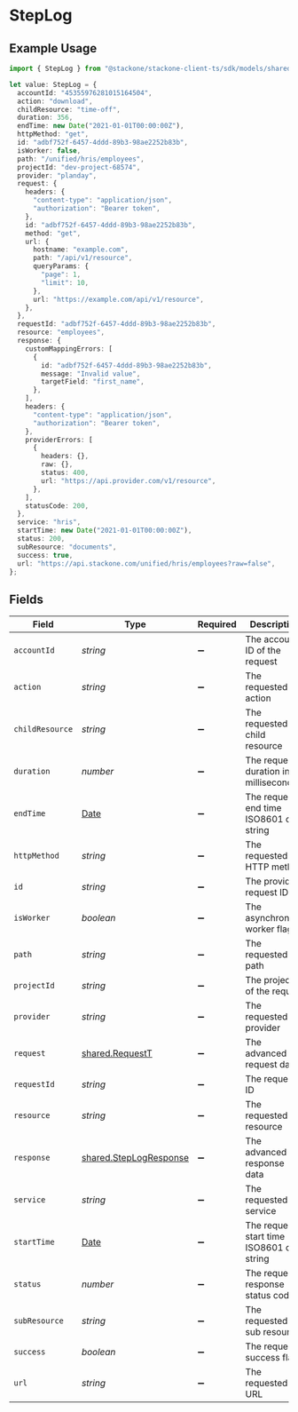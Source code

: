 # StepLog

## Example Usage

```typescript
import { StepLog } from "@stackone/stackone-client-ts/sdk/models/shared";

let value: StepLog = {
  accountId: "45355976281015164504",
  action: "download",
  childResource: "time-off",
  duration: 356,
  endTime: new Date("2021-01-01T00:00:00Z"),
  httpMethod: "get",
  id: "adbf752f-6457-4ddd-89b3-98ae2252b83b",
  isWorker: false,
  path: "/unified/hris/employees",
  projectId: "dev-project-68574",
  provider: "planday",
  request: {
    headers: {
      "content-type": "application/json",
      "authorization": "Bearer token",
    },
    id: "adbf752f-6457-4ddd-89b3-98ae2252b83b",
    method: "get",
    url: {
      hostname: "example.com",
      path: "/api/v1/resource",
      queryParams: {
        "page": 1,
        "limit": 10,
      },
      url: "https://example.com/api/v1/resource",
    },
  },
  requestId: "adbf752f-6457-4ddd-89b3-98ae2252b83b",
  resource: "employees",
  response: {
    customMappingErrors: [
      {
        id: "adbf752f-6457-4ddd-89b3-98ae2252b83b",
        message: "Invalid value",
        targetField: "first_name",
      },
    ],
    headers: {
      "content-type": "application/json",
      "authorization": "Bearer token",
    },
    providerErrors: [
      {
        headers: {},
        raw: {},
        status: 400,
        url: "https://api.provider.com/v1/resource",
      },
    ],
    statusCode: 200,
  },
  service: "hris",
  startTime: new Date("2021-01-01T00:00:00Z"),
  status: 200,
  subResource: "documents",
  success: true,
  url: "https://api.stackone.com/unified/hris/employees?raw=false",
};
```

## Fields

| Field                                                                                         | Type                                                                                          | Required                                                                                      | Description                                                                                   | Example                                                                                       |
| --------------------------------------------------------------------------------------------- | --------------------------------------------------------------------------------------------- | --------------------------------------------------------------------------------------------- | --------------------------------------------------------------------------------------------- | --------------------------------------------------------------------------------------------- |
| `accountId`                                                                                   | *string*                                                                                      | :heavy_minus_sign:                                                                            | The account ID of the request                                                                 | 45355976281015164504                                                                          |
| `action`                                                                                      | *string*                                                                                      | :heavy_minus_sign:                                                                            | The requested action                                                                          | download                                                                                      |
| `childResource`                                                                               | *string*                                                                                      | :heavy_minus_sign:                                                                            | The requested child resource                                                                  | time-off                                                                                      |
| `duration`                                                                                    | *number*                                                                                      | :heavy_minus_sign:                                                                            | The request duration in milliseconds                                                          | 356                                                                                           |
| `endTime`                                                                                     | [Date](https://developer.mozilla.org/en-US/docs/Web/JavaScript/Reference/Global_Objects/Date) | :heavy_minus_sign:                                                                            | The request end time ISO8601 date string                                                      | 2021-01-01T00:00:00Z                                                                          |
| `httpMethod`                                                                                  | *string*                                                                                      | :heavy_minus_sign:                                                                            | The requested HTTP method                                                                     | get                                                                                           |
| `id`                                                                                          | *string*                                                                                      | :heavy_minus_sign:                                                                            | The provider request ID                                                                       | adbf752f-6457-4ddd-89b3-98ae2252b83b                                                          |
| `isWorker`                                                                                    | *boolean*                                                                                     | :heavy_minus_sign:                                                                            | The asynchronous worker flag                                                                  | false                                                                                         |
| `path`                                                                                        | *string*                                                                                      | :heavy_minus_sign:                                                                            | The requested path                                                                            | /unified/hris/employees                                                                       |
| `projectId`                                                                                   | *string*                                                                                      | :heavy_minus_sign:                                                                            | The project ID of the request                                                                 | dev-project-68574                                                                             |
| `provider`                                                                                    | *string*                                                                                      | :heavy_minus_sign:                                                                            | The requested provider                                                                        | planday                                                                                       |
| `request`                                                                                     | [shared.RequestT](../../../sdk/models/shared/requestt.md)                                     | :heavy_minus_sign:                                                                            | The advanced log request data                                                                 |                                                                                               |
| `requestId`                                                                                   | *string*                                                                                      | :heavy_minus_sign:                                                                            | The request ID                                                                                | adbf752f-6457-4ddd-89b3-98ae2252b83b                                                          |
| `resource`                                                                                    | *string*                                                                                      | :heavy_minus_sign:                                                                            | The requested resource                                                                        | employees                                                                                     |
| `response`                                                                                    | [shared.StepLogResponse](../../../sdk/models/shared/steplogresponse.md)                       | :heavy_minus_sign:                                                                            | The advanced log response data                                                                |                                                                                               |
| `service`                                                                                     | *string*                                                                                      | :heavy_minus_sign:                                                                            | The requested service                                                                         | hris                                                                                          |
| `startTime`                                                                                   | [Date](https://developer.mozilla.org/en-US/docs/Web/JavaScript/Reference/Global_Objects/Date) | :heavy_minus_sign:                                                                            | The request start time ISO8601 date string                                                    | 2021-01-01T00:00:00Z                                                                          |
| `status`                                                                                      | *number*                                                                                      | :heavy_minus_sign:                                                                            | The requests response status code                                                             | 200                                                                                           |
| `subResource`                                                                                 | *string*                                                                                      | :heavy_minus_sign:                                                                            | The requested sub resource                                                                    | documents                                                                                     |
| `success`                                                                                     | *boolean*                                                                                     | :heavy_minus_sign:                                                                            | The request success flag                                                                      | true                                                                                          |
| `url`                                                                                         | *string*                                                                                      | :heavy_minus_sign:                                                                            | The requested URL                                                                             | https://api.stackone.com/unified/hris/employees?raw=false                                     |